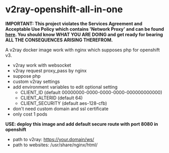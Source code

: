 # v2ray-openshift-all-in-one

**IMPORTANT: This project violates the Services Agreement and Acceptable Use Policy which contains 'Network Proxy' and can be found [here](https://openshift.redhat.com/app/legal/). You should know WHAT YOU ARE DOING and get ready for bearing ALL THE CONSEQUENCES ARISING THEREFROM.**

A v2ray docker image work with nginx which supposes php for openshift v3.

- v2ray work with websocket
- v2ray request proxy_pass by nginx
- suppose php
- custom v2ray settings
- add environment variables to edit optional setting
  - CLIENT_ID (default 00000000-0000-0000-0000-000000000000)
  - CLIENT_ALTERID (default 64)
  - CLIENT_SECURITY (default aes-128-cfb)
- don't need custom domain and ssl certificate
- only cost 1 pods

**USE: deploy this image and add default secure route with port 8080 in openshift**

- path to v2ray: https://your.domain/ws/
- path to websites: /usr/share/nginx/html/




